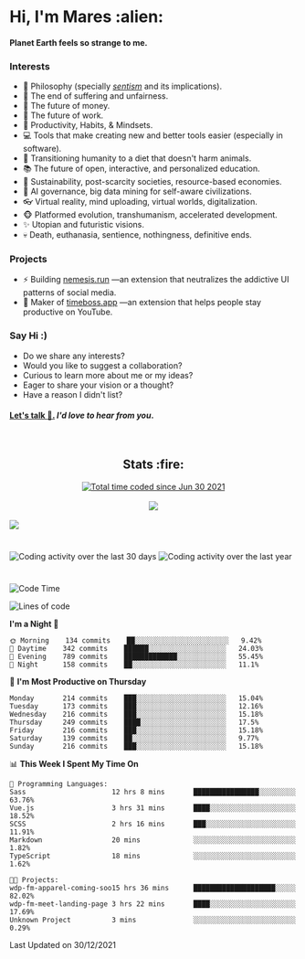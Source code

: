 <h1>Hi, I'm Mares :alien:</h1>

#### Planet Earth feels so strange to me.

### **Interests**

- 🌊 Philosophy (specially [_sentism_][sentismmedium] and its implications).
- 🎯 The end of suffering and unfairness.
- 💸 The future of money.
- 💼 The future of work.
- 🧠 Productivity, Habits, & Mindsets.
- 💻 Tools that make creating new and better tools easier (especially in software).
- 🥗 Transitioning humanity to a diet that doesn't harm animals.
- 📚 The future of open, interactive, and personalized education.
- 🌱 Sustainability, post-scarcity societies, resource-based economies.
- 🤖 AI governance, big data mining for self-aware civilizations.
- 👓 Virtual reality, mind uploading, virtual worlds, digitalization.
- 🐵 Platformed evolution, transhumanism, accelerated development.
- ✨ Utopian and futuristic visions.
- 💀 Death, euthanasia, sentience, nothingness, definitive ends.


### **Projects**

- ⚡ Building [nemesis.run](https://nemesis.run) —an extension that neutralizes the addictive UI patterns of social media.
- 💎 Maker of [timeboss.app](https://timeboss.app) —an extension that helps people stay productive on YouTube.


### **Say Hi :)**

- Do we share any interests?
- Would you like to suggest a collaboration?
- Curious to learn more about me or my ideas?
- Eager to share your vision or a thought?
- Have a reason I didn't list?

#### [Let's talk :wave:.](mailto:mareszhar@gmail.com) _I'd love to hear from you_.

[sentismmedium]: https://medium.com/@mareszhar/born-a-prisoner-a-reflection-about-life-its-struggles-and-a-plan-to-escape-d8566ce9b026

<br>

<h2 align="center">Stats :fire:</h2>

<div align="center">
  <a href="https://wakatime.com/@cfdc0e0d-4860-4b62-9ff0-cb659185525e">
    <img src="https://wakatime.com/badge/user/cfdc0e0d-4860-4b62-9ff0-cb659185525e.svg" alt="Total time coded since Jun 30 2021" />
  </a>
</div>

<br>

<div align="center">
  <img src="https://github-readme-streak-stats.herokuapp.com?user=mareszhar&theme=black-ice&hide_border=true&stroke=FFFFFF15&ring=DF8FFE&fire=DF8FFE&currStreakLabel=DF8FFE&background=1A232A&currStreakNum=86FFAB&dates=B1AAB3FF">
</div>

<!-- Add or remove this: &dates=B1AAB3FF at the end of the streak stats URL if they get bugged and aren't updating -->

<br>

<img src="https://activity-graph.herokuapp.com/graph?username=mareszhar&theme=nord&bg_color=00000000&color=979797&line=DF8FFE&point=00000000&area=true&hide_border=true">

<br>

<h1></h1>

<img src="https://wakatime.com/share/@mares/5df0ff02-9c79-41b4-b540-51dc9c65a57b.svg" alt="Coding activity over the last 30 days" />
<img src="https://wakatime.com/share/@mares/ea89ba71-f374-40af-930c-e0655909fe37.svg" alt="Coding activity over the last year" />

<h1></h1>

<!--START_SECTION:waka-->
![Code Time](http://img.shields.io/badge/Code%20Time-406%20hrs%2030%20mins-blue)

![Lines of code](https://img.shields.io/badge/From%20Hello%20World%20I%27ve%20Written-124%20Thousand%20lines%20of%20code-blue)

**I'm a Night 🦉** 

```text
🌞 Morning    134 commits    ██░░░░░░░░░░░░░░░░░░░░░░░   9.42% 
🌆 Daytime    342 commits    ██████░░░░░░░░░░░░░░░░░░░   24.03% 
🌃 Evening    789 commits    █████████████░░░░░░░░░░░░   55.45% 
🌙 Night      158 commits    ██░░░░░░░░░░░░░░░░░░░░░░░   11.1%

```
📅 **I'm Most Productive on Thursday** 

```text
Monday       214 commits    ███░░░░░░░░░░░░░░░░░░░░░░   15.04% 
Tuesday      173 commits    ███░░░░░░░░░░░░░░░░░░░░░░   12.16% 
Wednesday    216 commits    ███░░░░░░░░░░░░░░░░░░░░░░   15.18% 
Thursday     249 commits    ████░░░░░░░░░░░░░░░░░░░░░   17.5% 
Friday       216 commits    ███░░░░░░░░░░░░░░░░░░░░░░   15.18% 
Saturday     139 commits    ██░░░░░░░░░░░░░░░░░░░░░░░   9.77% 
Sunday       216 commits    ███░░░░░░░░░░░░░░░░░░░░░░   15.18%

```


📊 **This Week I Spent My Time On** 

```text
💬 Programming Languages: 
Sass                     12 hrs 8 mins       ████████████████░░░░░░░░░   63.76% 
Vue.js                   3 hrs 31 mins       ████░░░░░░░░░░░░░░░░░░░░░   18.52% 
SCSS                     2 hrs 16 mins       ███░░░░░░░░░░░░░░░░░░░░░░   11.91% 
Markdown                 20 mins             ░░░░░░░░░░░░░░░░░░░░░░░░░   1.82% 
TypeScript               18 mins             ░░░░░░░░░░░░░░░░░░░░░░░░░   1.62%

🐱‍💻 Projects: 
wdp-fm-apparel-coming-soo15 hrs 36 mins      ████████████████████░░░░░   82.02% 
wdp-fm-meet-landing-page 3 hrs 22 mins       ████░░░░░░░░░░░░░░░░░░░░░   17.69% 
Unknown Project          3 mins              ░░░░░░░░░░░░░░░░░░░░░░░░░   0.29%

```


 Last Updated on 30/12/2021
<!--END_SECTION:waka-->
